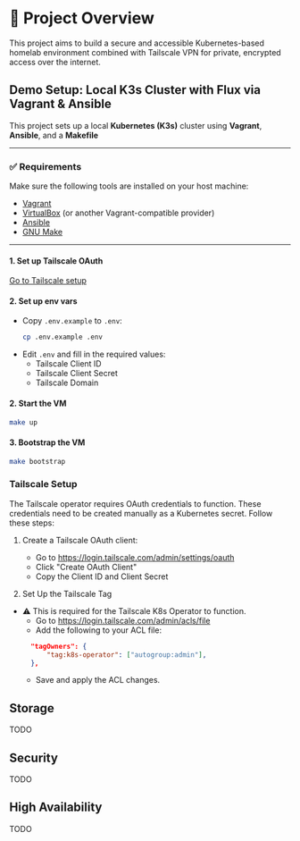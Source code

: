 # 📖 Project Overview
This project aims to build a secure and accessible Kubernetes-based homelab environment combined with Tailscale VPN for private, encrypted access over the internet.


## Demo Setup: Local K3s Cluster with Flux via Vagrant & Ansible

This project sets up a local **Kubernetes (K3s)** cluster using **Vagrant**, **Ansible**, and a **Makefile**

---

### ✅ Requirements

Make sure the following tools are installed on your host machine:

- [Vagrant](https://www.vagrantup.com/)
- [VirtualBox](https://www.virtualbox.org/) (or another Vagrant-compatible provider)
- [Ansible](https://www.ansible.com/)
- [GNU Make](https://www.gnu.org/software/make/)


---


#### 1. Set up Tailscale OAuth
[Go to Tailscale setup](#tailscale-setup)

#### 2. Set up env vars
- Copy `.env.example` to `.env`:
  ```bash
  cp .env.example .env  
  ```
- Edit `.env` and fill in the required values:
   - Tailscale Client ID
   - Tailscale Client Secret
   - Tailscale Domain

#### 2. Start the VM
```bash
make up
```
#### 3. Bootstrap the VM
```bash
make bootstrap
```


### Tailscale Setup

The Tailscale operator requires OAuth credentials to function. These credentials need to be created manually as a Kubernetes secret. Follow these steps:

1. Create a Tailscale OAuth client:
   - Go to https://login.tailscale.com/admin/settings/oauth
   - Click "Create OAuth Client"
   - Copy the Client ID and Client Secret


2. Set Up the Tailscale Tag
- ⚠️ This is required for the Tailscale K8s Operator to function.
  - Go to https://login.tailscale.com/admin/acls/file
  - Add the following to your ACL file:
  ```json
	"tagOwners": {
		"tag:k8s-operator": ["autogroup:admin"],
	},
   ```
   - Save and apply the ACL changes.

## Storage
TODO
## Security
TODO
## High Availability
TODO